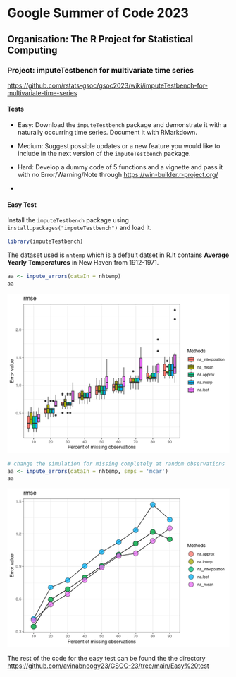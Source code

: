 # Google Summer of Code 2023

## Organisation: The R Project for Statistical Computing

### Project: imputeTestbench for multivariate time series
<https://github.com/rstats-gsoc/gsoc2023/wiki/imputeTestbench-for-multivariate-time-series>

#### Tests
- Easy: Download the `imputeTestbench` package and demonstrate it with a naturally occurring time series. Document it with RMarkdown.

- Medium: Suggest possible updates or a new feature you would like to include in the next version of the `imputeTestbench` package.

- Hard: Develop a dummy code of 5 functions and a vignette and pass it with no Error/Warning/Note through <https://win-builder.r-project.org/>
- 
#### Easy Test
Install the `imputeTestbench` package using `install.packages("imputeTestbench")` and load it.

``` r
library(imputeTestbench)
```
The dataset used is `nhtemp` which is a default datset in R.It contains **Average Yearly Temperatures** in New Haven from 1912-1971.

```r
aa <- impute_errors(dataIn = nhtemp)
aa
```
![alt text](https://github.com/avinabneogy23/GSOC-23/blob/main/Easy%20test/index_1.png)
```r
# change the simulation for missing completely at random observations
aa <- impute_errors(dataIn = nhtemp, smps = 'mcar')
aa
```
![alt text](https://github.com/avinabneogy23/GSOC-23/blob/main/Easy%20test/index_2.png)

The rest of the code for the easy test can be found the the directory <https://github.com/avinabneogy23/GSOC-23/tree/main/Easy%20test>

